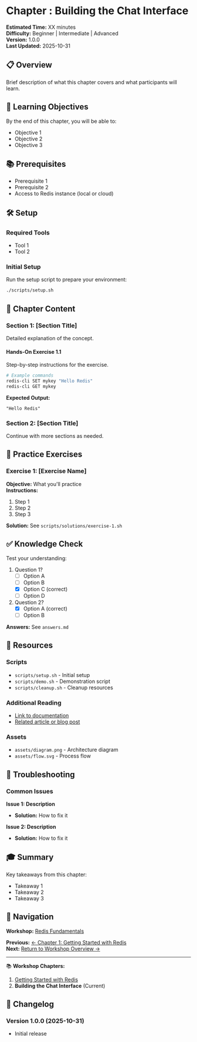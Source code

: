 # Chapter : Building the Chat Interface

**Estimated Time:** XX minutes  
**Difficulty:** Beginner | Intermediate | Advanced  
**Version:** 1.0.0  
**Last Updated:** 2025-10-31

## 📋 Overview

Brief description of what this chapter covers and what participants will learn.

## 🎯 Learning Objectives

By the end of this chapter, you will be able to:
- Objective 1
- Objective 2
- Objective 3

## 📚 Prerequisites

- Prerequisite 1
- Prerequisite 2
- Access to Redis instance (local or cloud)

## 🛠️ Setup

### Required Tools
- Tool 1
- Tool 2

### Initial Setup
Run the setup script to prepare your environment:

```bash
./scripts/setup.sh
```

## 📖 Chapter Content

### Section 1: [Section Title]

Detailed explanation of the concept.

#### Hands-On Exercise 1.1

Step-by-step instructions for the exercise.

```bash
# Example commands
redis-cli SET mykey "Hello Redis"
redis-cli GET mykey
```

**Expected Output:**
```
"Hello Redis"
```

### Section 2: [Section Title]

Continue with more sections as needed.

## 🧪 Practice Exercises

### Exercise 1: [Exercise Name]
**Objective:** What you'll practice  
**Instructions:**
1. Step 1
2. Step 2
3. Step 3

**Solution:** See `scripts/solutions/exercise-1.sh`

## ✅ Knowledge Check

Test your understanding:

1. Question 1?
   - [ ] Option A
   - [ ] Option B
   - [x] Option C (correct)
   - [ ] Option D

2. Question 2?
   - [x] Option A (correct)
   - [ ] Option B

**Answers:** See `answers.md`

## 🔗 Resources

### Scripts
- `scripts/setup.sh` - Initial setup
- `scripts/demo.sh` - Demonstration script
- `scripts/cleanup.sh` - Cleanup resources

### Additional Reading
- [Link to documentation](https://redis.io/docs/)
- [Related article or blog post](#)

### Assets
- `assets/diagram.png` - Architecture diagram
- `assets/flow.svg` - Process flow

## 🐛 Troubleshooting

### Common Issues

**Issue 1: Description**
- **Solution:** How to fix it

**Issue 2: Description**
- **Solution:** How to fix it

## 🎓 Summary

Key takeaways from this chapter:
- Takeaway 1
- Takeaway 2
- Takeaway 3

## 🧭 Navigation

**Workshop:** [Redis Fundamentals](../../../README.md)

**Previous:** [← Chapter 1: Getting Started with Redis](../../../../shared/chapters/chapter-01-getting-started/README.md)  
**Next:** [Return to Workshop Overview →](../../../README.md)

---

📚 **Workshop Chapters:**
1. [Getting Started with Redis](../../../../shared/chapters/chapter-01-getting-started/README.md)
2. **Building the Chat Interface** (Current)

## 📝 Changelog

### Version 1.0.0 (2025-10-31)
- Initial release
